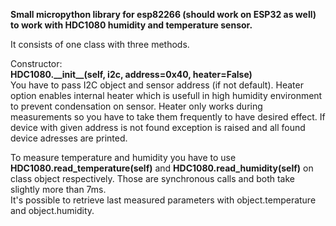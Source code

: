 **Small micropython library for esp82266 (should work on ESP32 as well) to work with HDC1080 humidity and temperature sensor.**

It consists of one class with three methods.

Constructor:<br />
**HDC1080.\_\_init\_\_(self, i2c, address=0x40, heater=False)**<br />
You have to pass I2C object and sensor address (if not default). Heater option enables internal heater which is usefull in high humidity environment to prevent condensation on sensor. Heater only works during measurements so you have to take them frequently to have desired effect. If device with given address is not found exception is raised and all found device adresses are printed.

To measure temperature and humidity you have to use **HDC1080.read_temperature(self)** and **HDC1080.read_humidity(self)** on class object respectively. Those are synchronous calls and both take slightly more than 7ms. <br />
It's possible to retrieve last measured parameters with object.temperature and object.humidity.
